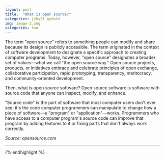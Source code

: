 ```yaml
---
layout: post
title:  "What is open source?"
categories: jekyll update
img: image-2.png
categories: two
---
```

The term "open source" refers to something people can modify and share because its design is publicly accessible. The term originated in the context of software development to designate a specific approach to creating computer programs. Today, however, "open source" designates a broader set of values—what we call "the open source way." Open source projects, products, or initiatives embrace and celebrate principles of open exchange, collaborative participation, rapid prototyping, transparency, meritocracy, and community-oriented development.

Then, what is open source software? Open source software is software with source code that anyone can inspect, modify, and enhance.

"Source code" is the part of software that most computer users don't ever see; it's the code computer programmers can manipulate to change how a piece of software—a "program" or "application"—works. Programmers who have access to a computer program's source code can improve that program by adding features to it or fixing parts that don't always work correctly.

<cite title="Source: opensource.com">Source: opensource.com</cite></small>

---
{% endhighlight %}

